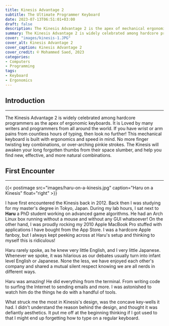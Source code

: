 ```yaml
---
title: Kinesis Advantage 2
subtitle: The Ultimate Programmer Keyboard
date: 2023-07-13T06:51:01+03:00
draft: false
description: The Kinesis Advantage 2 is the apex of mechanical ergonomic keyboards. It comes with either tactile cherry brown or linear silent cherry red switches. Its concave key-wells help you maintain a relaxed pronated reach as you're able to press all keys without stretching out your hand. If you have wrist pains or simply want to type faster, the Kinesis Advantage 2 is your goto solution.
summary: The Kinesis Advantage 2 is widely celebrated among hardcore programmers as the apex of ergonomic keyboards. It is Loved by many writers and programmers from all around the world. If you have wrist or arm pains from countless hours of typing, then look no further! This mechanical keyboard is built with ergonomics and speed in mind. No more finger twisting key combinations, or over-arching pinkie strokes. The Kinesis will awaken your long forgotten thumbs from their space slumber, and help you find new, effective, and more natural combinations.
cover: "images/kinesis-1.JPG"
cover_alt: Kinesis Advantage 2
cover_caption: Kinesis Advantage 2
cover_credit: © Mohammed Saed, 2023
categories:
- Computers
- Programming
tags:
- Keyboard
- Ergonomics
---
```


## Introduction
---
The Kinesis Advantage 2 is widely celebrated among hardcore programmers as the
apex of ergonomic keyboards. It is Loved by many writers and programmers from
all around the world. If you have wrist or arm pains from countless hours of
typing, then look no further! This mechanical keyboard is built with ergonomics
and speed in mind. No more finger twisting key combinations, or over-arching
pinkie strokes. The Kinesis will awaken your long forgotten thumbs from their
space slumber, and help you find new, effective, and more natural combinations.

## First Encounter
---
{{< postimage src="images/haru-on-a-kinesis.jpg" caption="Haru on a Kinesis" float="right" >}}

I have first encountered the Kinesis back in 2012. Back then I was studying for
my master's degree in Tokyo, Japan. During my lab hours, I sat next to **Haru**
a PhD student working on advanced game algorithms. He had an Arch Linux box
running without a mouse and without any GUI whatsoever! On the other hand, I was
proudly rocking my 2010 Apple MacBook Pro stuffed with applications I have
bought from the App Store. I was a hardcore Apple fanboy, but I always kept
peeking across at Haru's setup and thinking to myself this is ridiculous!

Haru rarely spoke, as he knew very little English, and I very little Japanese.
Whenever we spoke, it was hilarious as our debates usually turn into infant
level English or Japanese. None the less, we have enjoyed each other's company
and shared a mutual silent respect knowing we are all nerds in different ways.

Haru was amazing! He did everything from the terminal. From writing code to
surfing the Internet to sending emails and more. I was astonished to watch him
do the things he do with a handful of tools.

What struck me the most in Kinesis's design, was the concave key-wells it had. I
didn't understand the reason behind the design, and thought it was defiantly
aesthetics. It put me off at the beginning thinking if I got used to that I
might end up forgetting how to type on a regular keyboard.
